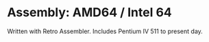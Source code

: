 # Assembly: AMD64 / Intel 64

Written with Retro Assembler. Includes Pentium IV 511 to present day.

    
